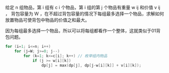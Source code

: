 给定 n 组物品，第 i 组有 c i 个物品，第 i 组的第 j 个物品有重量 w ij 和价值 v ij ，
背包容量为 W ，在不超过背包容量的情况下每组最多选择一个物品，求解如何放置物品可使背包中物品的价值之和最大。

因为每组最多选择一个物品，所以可以将每组都看作一个整体，这就类似于01背包问题。

```c++
for (i=1; i<=n; i++) 
    for (j=W; j>=0; j--)
        for (k=1; k<=c[i]; k++) // 枚举组内物品
            if (j >= w[i][k])
                dp[j] = max(dp[j], dp[j-w[i][k]] + v[i][k]);
```